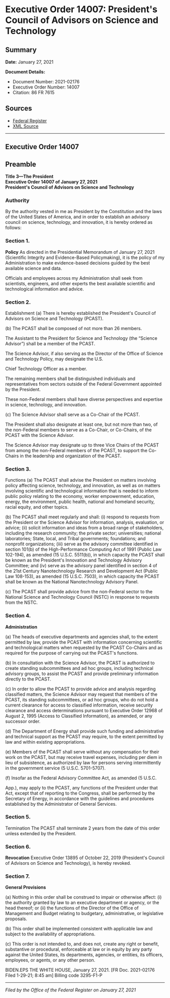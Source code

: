 # Executive Order 14007: President's Council of Advisors on Science and Technology

## Summary

**Date:** January 27, 2021

**Document Details:**
- Document Number: 2021-02176
- Executive Order Number: 14007
- Citation: 86 FR 7615

## Sources
- [Federal Register](https://www.federalregister.gov/documents/2021/02/01/2021-02176/presidents-council-of-advisors-on-science-and-technology)
- [XML Source](https://www.federalregister.gov/documents/full_text/xml/2021/02/01/2021-02176.xml)

---

## Executive Order 14007

## Preamble

**Title 3—The President**  
**Executive Order 14007 of January 27, 2021**  
**President's Council of Advisors on Science and Technology**

### Authority

By the authority vested in me as President by the Constitution and the laws of the United States of America, and in order to establish an advisory council on science, technology, and innovation, it is hereby ordered as follows:
### Section 1.

**Policy**
 As directed in the Presidential Memorandum of January 27, 2021 (Scientific Integrity and Evidence-Based Policymaking), it is the policy of my Administration to make evidence-based decisions guided by the best available science and data.

Officials and employees across my Administration shall seek from scientists, engineers, and other experts the best available scientific and technological information and advice. 
### Section 2.

Establishment (a) There is hereby established the President's Council of Advisors on Science and Technology (PCAST). 

(b) The PCAST shall be composed of not more than 26 members.

The Assistant to the President for Science and Technology (the “Science Advisor”) shall be a member of the PCAST.

The Science Advisor, if also serving as the Director of the Office of Science and Technology Policy, may designate the U.S.

Chief Technology Officer as a member.

The remaining members shall be distinguished individuals and representatives from sectors outside of the Federal Government appointed by the President.

These non-Federal members shall have diverse perspectives and expertise in science, technology, and innovation. 

(c) The Science Advisor shall serve as a Co-Chair of the PCAST.

The President shall also designate at least one, but not more than two, of the non-Federal members to serve as a Co-Chair, or Co-Chairs, of the PCAST with the Science Advisor.

The Science Advisor may designate up to three Vice Chairs of the PCAST from among the non-Federal members of the PCAST, to support the Co-Chairs in the leadership and organization of the PCAST. 
### Section 3.

Functions (a) The PCAST shall advise the President on matters involving policy affecting science, technology, and innovation, as well as on matters involving scientific and technological information that is needed to inform public policy relating to the economy, worker empowerment, education, energy, the environment, public health, national and homeland security, racial equity, and other topics. 

(b) The PCAST shall meet regularly and shall:
    (i) respond to requests from the President or the Science Advisor for information, analysis, evaluation, or advice;
    (ii) solicit information and ideas from a broad range of stakeholders, including the research community; the private sector; universities; national laboratories; State, local, and Tribal governments; foundations; and nonprofit organizations;
    (iii) serve as the advisory committee identified in section 101(b) of the High-Performance Computing Act of 1991 (Public Law 102-194), as amended (15 U.S.C. 5511(b)), in which capacity the PCAST shall be known as the President's Innovation and Technology Advisory Committee; and
    (iv) serve as the advisory panel identified in section 4 of the 21st Century Nanotechnology Research and Development Act (Public Law 108-153), 
as amended (15 U.S.C. 7503), in which capacity the PCAST shall be known as the National Nanotechnology Advisory Panel. 

(c) The PCAST shall provide advice from the non-Federal sector to the National Science and Technology Council (NSTC) in response to requests from the NSTC.
### Section 4.

**Administration**

(a) The heads of executive departments and agencies shall, to the extent permitted by law, provide the PCAST with information concerning scientific and technological matters when requested by the PCAST Co-Chairs and as required for the purpose of carrying out the PCAST's functions.

(b) In consultation with the Science Advisor, the PCAST is authorized to create standing subcommittees and ad hoc groups, including technical advisory groups, to assist the PCAST and provide preliminary information directly to the PCAST.

(c) In order to allow the PCAST to provide advice and analysis regarding classified matters, the Science Advisor may request that members of the PCAST, its standing subcommittees, or ad hoc groups, who do not hold a current clearance for access to classified information, receive security clearance and access determinations pursuant to Executive Order 12968 of August 2, 1995 (Access to Classified Information), as amended, or any successor order.

(d) The Department of Energy shall provide such funding and administrative and technical support as the PCAST may require, to the extent permitted by law and within existing appropriations.

(e) Members of the PCAST shall serve without any compensation for their work on the PCAST, but may receive travel expenses, including per diem in lieu of subsistence, as authorized by law for persons serving intermittently in the government service (5 U.S.C. 5701-5707).

(f) Insofar as the Federal Advisory Committee Act, as amended (5 U.S.C.

App.), may apply to the PCAST, any functions of the President under that Act, except that of reporting to the Congress, shall be performed by the Secretary of Energy, in accordance with the guidelines and procedures established by the Administrator of General Services.
### Section 5.

Termination The PCAST shall terminate 2 years from the date of this order unless extended by the President.
### Section 6.

**Revocation**
 Executive Order 13895 of October 22, 2019 (President's Council of Advisors on Science and Technology), is hereby revoked.
### Section 7.

**General Provisions**

(a) Nothing in this order shall be construed to impair or otherwise affect:
    (i) the authority granted by law to an executive department or agency, or the head thereof; or
    (ii) the functions of the Director of the Office of Management and Budget relating to budgetary, administrative, or legislative proposals.

(b) This order shall be implemented consistent with applicable law and subject to the availability of appropriations.

(c) This order is not intended to, and does not, create any right or benefit, substantive or procedural, enforceable at law or in equity by any party against the United States, its departments, agencies, or entities, its officers, employees, or agents, or any other person.

BIDEN.EPS
THE WHITE HOUSE,
January 27, 2021.
[FR Doc. 2021-02176
Filed 1-29-21; 8:45 am] 
Billing code 3295-F1-P

---

*Filed by the Office of the Federal Register on January 27, 2021*
